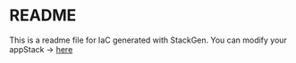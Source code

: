 # README
This is a readme file for IaC generated with StackGen.
You can modify your appStack -> [here](http://main.dev.stackgen.com/appstacks/ad5d5e14-e241-43b4-9dda-f168d98b01fb)
